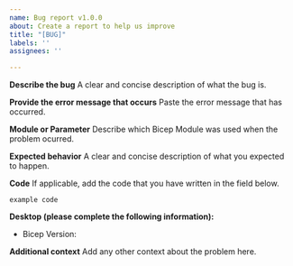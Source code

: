 ```yaml
---
name: Bug report v1.0.0
about: Create a report to help us improve
title: "[BUG]"
labels: ''
assignees: ''

---
```


**Describe the bug**
A clear and concise description of what the bug is.

**Provide the error message that occurs**
Paste the error message that has occurred.

**Module or Parameter**
Describe which Bicep Module was used when the problem ocurred.

**Expected behavior**
A clear and concise description of what you expected to happen.

**Code**
If applicable, add the code that you have written in the field below.
```bicep
example code
```

**Desktop (please complete the following information):**
 - Bicep Version:

**Additional context**
Add any other context about the problem here.
